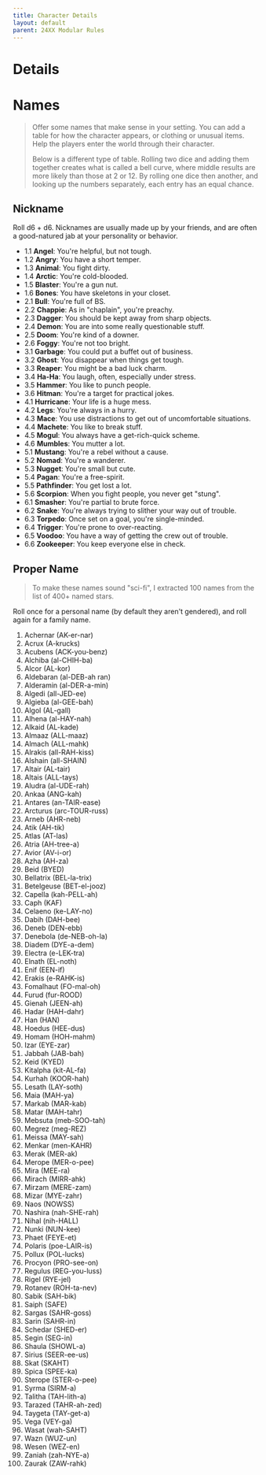 ```yaml
---
title: Character Details
layout: default
parent: 24XX Modular Rules
---
```


# Details

# Names

> Offer some names that make sense in your  setting. You can add a table for how the character 
appears, or clothing or unusual items. Help the players enter the world through their character.
>
> Below is a different type of table. Rolling two dice and adding them together creates what is called  a bell curve, where middle results are more likely than those at 2 or 12. By rolling one dice then another, and looking up the numbers separately, each entry has an equal chance.

## Nickname
Roll d6 + d6. Nicknames are usually made up by your friends, and are often a good-natured jab  at your personality or behavior.

+ 1.1 **Angel**: You're helpful, but not tough.
+ 1.2 **Angry**: You have a short temper.
+ 1.3 **Animal**: You fight dirty.
+ 1.4 **Arctic**: You're cold-blooded.
+ 1.5 **Blaster**: You're a gun nut.
+ 1.6 **Bones**: You have skeletons in your closet.
+ 2.1 **Bull**: You're full of BS.
+ 2.2 **Chappie**: As in "chaplain", you're preachy.
+ 2.3 **Dagger**: You should be kept away from sharp objects.
+ 2.4 **Demon**: You are into some really questionable stuff.
+ 2.5 **Doom**: You're kind of a downer.
+ 2.6 **Foggy**: You're not too bright.
+ 3.1 **Garbage**: You could put a buffet out of business.
+ 3.2 **Ghost**: You disappear when things get tough.
+ 3.3 **Reaper**: You might be a bad luck charm.
+ 3.4 **Ha-Ha**: You laugh, often, especially under stress.   
+ 3.5 **Hammer**: You like to punch people.
+ 3.6 **Hitman**: You're a target for practical jokes.
+ 4.1 **Hurricane**: Your life is a huge mess.
+ 4.2 **Legs**: You're always in a hurry.
+ 4.3 **Mace**: You use distractions to get out of uncomfortable situations.
+ 4.4 **Machete**: You like to break stuff.
+ 4.5 **Mogul**: You always have a get-rich-quick scheme.
+ 4.6 **Mumbles**: You mutter a lot.
+ 5.1 **Mustang**: You're a rebel without a cause.
+ 5.2 **Nomad**: You're a wanderer.
+ 5.3 **Nugget**: You're small but cute.
+ 5.4 **Pagan**: You're a free-spirit.
+ 5.5 **Pathfinder**: You get lost a lot.
+ 5.6 **Scorpion**: When you fight people, you never get "stung".
+ 6.1 **Smasher**: You're partial to brute force.
+ 6.2 **Snake**: You're always trying to slither your way out of trouble.
+ 6.3 **Torpedo**: Once set on a goal, you're single-minded.
+ 6.4 **Trigger**: You're prone to over-reacting.
+ 6.5 **Voodoo**: You have a way of getting the crew out of trouble.
+ 6.6 **Zookeeper**: You keep everyone else in check.

## Proper Name
> To make these names sound "sci-fi", I extracted 100 names from the list of 400+ named stars.

Roll once for a personal name (by default they aren't gendered), and roll again for a family name.
1. Achernar (AK-er-nar)
1. Acrux (A-krucks)
1. Acubens (ACK-you-benz)
1. Alchiba (al-CHIH-ba)
1. Alcor (AL-kor)
1. Aldebaran (al-DEB-ah ran)
1. Alderamin (al-DER-a-min)
1. Algedi (all-JED-ee)
1. Algieba (al-GEE-bah)
1. Algol (AL-gall)
1. Alhena (al-HAY-nah)
1. Alkaid (AL-kade)
1. Almaaz (ALL-maaz)
1. Almach (ALL-mahk)
1. Alrakis (all-RAH-kiss)
1. Alshain (all-SHAIN)
1. Altair (AL-tair)
1. Altais (ALL-tays)
1. Aludra (al-UDE-rah)
1. Ankaa (ANG-kah)
1. Antares (an-TAIR-ease)
1. Arcturus (arc-TOUR-russ)
1. Arneb (AHR-neb)
1. Atik (AH-tik)
1. Atlas (AT-las)
1. Atria (AH-tree-a)
1. Avior (AV-i-or)
1. Azha (AH-za)
1. Beid (BYED)
1. Bellatrix (BEL-la-trix)
1. Betelgeuse (BET-el-jooz)
1. Capella (kah-PELL-ah)
1. Caph (KAF)
1. Celaeno (ke-LAY-no)
1. Dabih (DAH-bee)
1. Deneb (DEN-ebb)
1. Denebola (de-NEB-oh-la)
1. Diadem (DYE-a-dem)
1. Electra (e-LEK-tra)
1. Elnath (EL-noth)
1. Enif (EEN-if)
1. Erakis (e-RAHK-is)
1. Fomalhaut (FO-mal-oh)
1. Furud (fur-ROOD)
1. Gienah (JEEN-ah)
1. Hadar (HAH-dahr)
1. Han (HAN)
1. Hoedus (HEE-dus)
1. Homam (HOH-mahm)
1. Izar (EYE-zar)
1. Jabbah (JAB-bah)
1. Keid (KYED)
1. Kitalpha (kit-AL-fa)
1. Kurhah (KOOR-hah)
1. Lesath (LAY-soth)
1. Maia (MAH-ya)
1. Markab (MAR-kab)
1. Matar (MAH-tahr)
1. Mebsuta (meb-SOO-tah)
1. Megrez (meg-REZ)
1. Meissa (MAY-sah)
1. Menkar (men-KAHR)
1. Merak (MER-ak)
1. Merope (MER-o-pee)
1. Mira (MEE-ra)
1. Mirach (MIRR-ahk)
1. Mirzam (MERE-zam)
1. Mizar (MYE-zahr)
1. Naos (NOWSS)
1. Nashira (nah-SHE-rah)
1. Nihal (nih-HALL)
1. Nunki (NUN-kee)
1. Phaet (FEYE-et)
1. Polaris (poe-LAIR-is)
1. Pollux (POL-lucks)
1. Procyon (PRO-see-on)
1. Regulus (REG-you-luss)
1. Rigel (RYE-jel)
1. Rotanev (ROH-ta-nev)
1. Sabik (SAH-bik)
1. Saiph (SAFE)
1. Sargas (SAHR-goss)
1. Sarin (SAHR-in)
1. Schedar (SHED-er)
1. Segin (SEG-in)
1. Shaula (SHOWL-a)
1. Sirius (SEER-ee-us)
1. Skat (SKAHT)
1. Spica (SPEE-ka)
1. Sterope (STER-o-pee)
1. Syrma (SIRM-a)
1. Talitha (TAH-lith-a)
1. Tarazed (TAHR-ah-zed)
1. Taygeta (TAY-get-a)
1. Vega (VEY-ga)
1. Wasat (wah-SAHT)
1. Wazn (WUZ-un)
1. Wesen (WEZ-en)
1. Zaniah (zah-NYE-a)
1. Zaurak (ZAW-rahk)